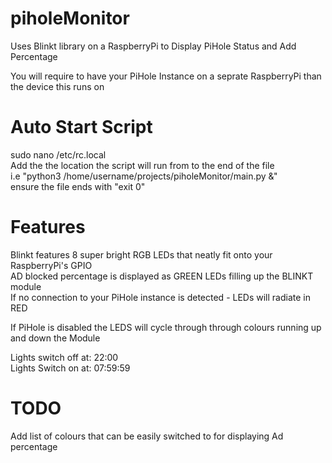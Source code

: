 # piholeMonitor
Uses Blinkt library on a RaspberryPi to Display PiHole Status and Add Percentage

You will require to have your PiHole Instance on a seprate RaspberryPi than the device this runs on  

# Auto Start Script
sudo nano /etc/rc.local  
Add the the location the script will run from to the end of the file    
i.e "python3 /home/username/projects/piholeMonitor/main.py &"  
ensure the file ends with "exit 0"  


# Features
Blinkt features 8 super bright RGB LEDs that neatly fit onto your RaspberryPi's GPIO  
AD blocked percentage is displayed as GREEN LEDs filling up the BLINKT module  
If no connection to your PiHole instance is detected - LEDs will radiate in  RED  

If PiHole is disabled the LEDS will cycle through through colours running up and down the Module

Lights switch off at: 22:00  
Lights Switch on at: 07:59:59 


# TODO
Add list of colours that can be easily switched to for displaying Ad percentage  
